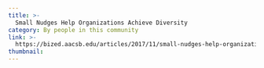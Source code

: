 ```yaml
---
title: >-
  Small Nudges Help Organizations Achieve Diversity
category: By people in this community
link: >-
  https://bized.aacsb.edu/articles/2017/11/small-nudges-help-organizations-achieve-diversity
thumbnail: 
---
```

